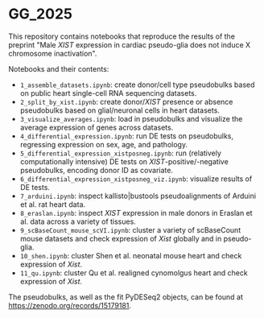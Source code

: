 # GG_2025
This repository contains notebooks that reproduce the results of the preprint "Male _XIST_ expression in cardiac pseudo-glia does not induce X chromosome inactivation".

Notebooks and their contents:

* `1_assemble_datasets.ipynb`: create donor/cell type pseudobulks based on public heart single-cell RNA sequencing datasets.
* `2_split_by_xist.ipynb`: create donor/_XIST_ presence or absence pseudobulks based on glial/neuronal cells in heart datasets.
* `3_visualize_averages.ipynb`: load in pseudobulks and visualize the average expression of genes across datasets.
* `4_differential_expression.ipynb`: run DE tests on pseudobulks, regressing expression on sex, age, and pathology.
* `5_differential_expression_xistposneg.ipynb`: run (relatively computationally intensive) DE tests on _XIST_-positive/-negative pseudobulks, encoding donor ID as covariate.
* `6_differential_expression_xistposneg_viz.ipynb`: visualize results of DE tests.
* `7_arduini.ipynb`: inspect kallisto|bustools pseudoalignments of Arduini et al. rat heart data.
* `8_eraslan.ipynb`: inspect _XIST_ expression in male donors in Eraslan et al. data across a variety of tissues.
* `9_scBaseCount_mouse_scVI.ipynb`: cluster a variety of scBaseCount mouse datasets and check expression of _Xist_ globally and in pseudo-glia.
* `10_shen.ipynb`: cluster Shen et al. neonatal mouse heart and check expression of _Xist_.
* `11_qu.ipynb`: cluster Qu et al. realigned cynomolgus heart and check expression of _Xist_.

The pseudobulks, as well as the fit PyDESeq2 objects, can be found at https://zenodo.org/records/15179181.
